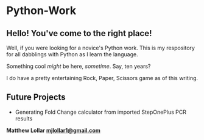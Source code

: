 # Python-Work
## Hello!  You've come to the right place!
Well, if you were looking for a novice's Python work.
This is my respository for all dabblings with Python as I learn the language.

Something cool *might* be here, *sometime*. Say, ten years?

I do have a pretty entertaining Rock, Paper, Scissors game as of this writing.

## Future Projects

  - Generating Fold Change calculator from imported StepOnePlus PCR results
  
**Matthew Lollar    mjlollar1@gmail.com**
